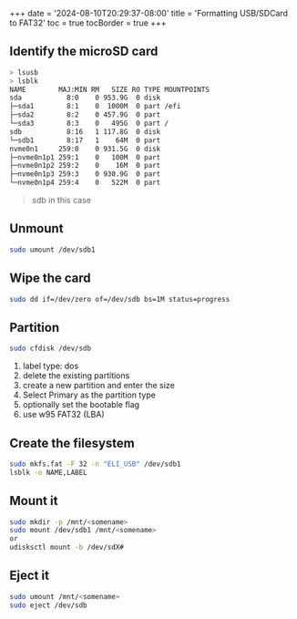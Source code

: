 +++
date = '2024-08-10T20:29:37-08:00'
title = 'Formatting USB/SDCard to FAT32'
toc = true
tocBorder = true
+++
## Identify the microSD card
```bash
> lsusb
> lsblk
NAME        MAJ:MIN RM   SIZE RO TYPE MOUNTPOINTS
sda           8:0    0 953.9G  0 disk
├─sda1        8:1    0  1000M  0 part /efi
├─sda2        8:2    0 457.9G  0 part
└─sda3        8:3    0   495G  0 part /
sdb           8:16   1 117.8G  0 disk
└─sdb1        8:17   1    64M  0 part
nvme0n1     259:0    0 931.5G  0 disk
├─nvme0n1p1 259:1    0   100M  0 part
├─nvme0n1p2 259:2    0    16M  0 part
├─nvme0n1p3 259:3    0 930.9G  0 part
└─nvme0n1p4 259:4    0   522M  0 part
```
> sdb in this case
## Unmount
```bash
sudo umount /dev/sdb1
```
## Wipe the card
```bash
sudo dd if=/dev/zero of=/dev/sdb bs=1M status=progress
```
## Partition
```bash
sudo cfdisk /dev/sdb
```
1. label type: dos
2. delete the existing partitions
3. create a new partition and enter the size
4. Select Primary as the partition type
5. optionally set the bootable flag
6. use w95 FAT32 (LBA)
## Create the filesystem
```bash
sudo mkfs.fat -F 32 -n "ELI_USB" /dev/sdb1
lsblk -o NAME,LABEL
```
## Mount it
```bash
sudo mkdir -p /mnt/<somename>
sudo mount /dev/sdb1 /mnt/<somename>
or
udisksctl mount -b /dev/sdX#
```
## Eject it
```bash
sudo umount /mnt/<somename>
sudo eject /dev/sdb
```